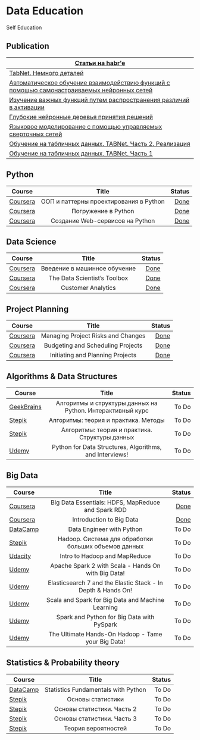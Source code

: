 # Data Education
 Self Education

## Publication
| <a href="https://habr.com/ru/users/ayratgil/posts/"> Статьи на habr'e </a>|
|----|
|<a href="https://habr.com/ru/post/540736/"> TabNet. Немного деталей </a>|
|<a href="https://habr.com/ru/post/539566/"> Автоматическое обучение взаимодействию функций с помощью самонастраиваемых нейронных сетей </a>|
|<a href="https://habr.com/ru/post/539282/"> Изучение важных функций путем распространения различий в активации </a>|
|<a href="https://habr.com/ru/post/538188/"> Глубокие нейронные деревья принятия решений </a>|
|<a href="https://habr.com/ru/post/537968/"> Языковое моделирование с помощью управляемых сверточных сетей </a>|
|<a href="https://habr.com/ru/post/534252/"> Обучение на табличных данных. TABNet. Часть 2. Реализация </a>|
|<a href="https://habr.com/ru/post/534186/"> Обучение на табличных данных. TABNet. Часть 1 </a>|




## Python
| Course                   | Title                    							                   | Status  |
| ------------------------ |:--------------------------------------------------:| -------:|
| <a href="https://www.coursera.org/learn/oop-patterns-python">Coursera</a>     | ООП и паттерны проектирования в Python  | <a href="https://coursera.org/share/f4bba1b4ed9129894434cdbe50b18023"> Done   </a>|
| <a href="https://www.coursera.org/learn/diving-in-python">Coursera</a>        | Погружение в Python                 			 |  <a href="https://coursera.org/share/76bb5075cd0713139fecfb8ce84b4ff5"> Done </a>   |
| <a href="https://www.coursera.org/learn/diving-in-python">Coursera</a>        | Создание Web-сервисов на Python     			 |  <a href="https://coursera.org/share/f51fee3a4dbb0fe0a729a1739b693e3c">Done </a>  |


## Data Science
| Course                   | Title                    							                        | Status  |
| ------------------------ |:-------------------------------------------------------:| -------:|
| <a href="https://www.coursera.org/learn/vvedenie-mashinnoe-obuchenie">Coursera</a> | Введение в машинное обучение  |  <a href="https://coursera.org/share/54f89a38f4f9a11f9c4ba281e324a7f6">Done </a>  |
| <a href="https://www.coursera.org/learn/data-scientists-tools">Coursera</a>        | The Data Scientist’s Toolbox  |  <a href="https://coursera.org/share/06439500140806cf87f0a811db140092">Done  </a> |
| <a href="https://www.coursera.org/learn/wharton-customer-analytics">Coursera</a>   | Customer Analytics            |  <a href="https://coursera.org/share/760011532f87299f616cb6cf8d7340aa">Done   </a>|


## Project Planning
| Course                   | Title                    							                   | Status  |
| ------------------------ |:--------------------------------------------------:| -------:|
| <a href="https://www.coursera.org/learn/project-risk-management">Coursera</a> | Managing Project Risks and Changes   |  <a href="https://coursera.org/share/c2160d1afce63d6f5dea9bff008347f8"> Done </a>   |
| <a href="https://www.coursera.org/learn/schedule-projects">Coursera</a>       | Budgeting and Scheduling Projects    |  <a href="https://coursera.org/share/f198cc16be82df90e7044ef8483fc95a"> Done </a>   |
| <a href="https://www.coursera.org/learn/project-planning">Coursera</a>        | Initiating and Planning Projects     |  <a href ="https://coursera.org/share/20525142f1cd7ff236338a184c067cda"> Done </a>  |


## Algorithms & Data Structures
|Course	                   |Title	                             |Status   |
| ------------------------ |:---------------------------------:| -------:|
|<a href="https://geekbrains.ru/courses/513"> GeekBrains</a> 	 | Алгоритмы и структуры данных на Python. Интерактивный курс	        |To Do|
|<a href="https://stepik.org/course/217"> Stepik</a> 	         | Алгоритмы: теория и практика. Методы	                              |To Do|
|<a href="https://stepik.org/course/1547"> Stepik</a> 	        | Алгоритмы: теория и практика. Структуры данных	                    |To Do|
|<a href="https://www.udemy.com/python-for-data-structures-algorithms-and-interviews"> Udemy</a> 	| Python for Data Structures, Algorithms, and Interviews!	|To Do|





## Big Data

|Course	                   |Title	                             |Status   |
| ------------------------ |:---------------------------------:| -------:|
|<a href="https://www.coursera.org/learn/big-data-essentials/home/welcome">Coursera</a>| Big Data Essentials: HDFS, MapReduce and Spark RDD| <a href="https://coursera.org/share/82ed5d2185a3ccf4b4fc471595676d2f"> Done </a>|
|<a href="https://www.coursera.org/learn/big-data-introduction/home/welcome">Coursera</a>|Introduction to Big Data|<a href="https://coursera.org/share/432541b0e618f66e04b2912784216641">Done</a>|
|<a href="https://www.datacamp.com/tracks/data-engineer-with-python"> DataCamp</a> 	 |	Data Engineer with Python	        |To Do|
|<a href="https://stepik.org/course/150/"> Stepik</a> 	 |	Hadoop. Система для обработки больших объемов данных	        |To Do|
|<a href="https://www.udacity.com/course/intro-to-hadoop-and-mapreduce"> Udacity</a> 	 |	Intro to Hadoop and MapReduce	        |To Do|
|<a href="https://www.udemy.com/apache-spark-with-scala-hands-on-with-big-data"> Udemy</a> 	 |	Apache Spark 2 with Scala - Hands On with Big Data!	        |To Do|
|<a href="https://www.udemy.com/cart/success/294215128/"> Udemy</a> 	 |	Elasticsearch 7 and the Elastic Stack - In Depth & Hands On!	        |To Do|
|<a href="https://www.udemy.com/scala-and-spark-for-big-data-and-machine-learning"> Udemy</a> 	 |	Scala and Spark for Big Data and Machine Learning	        |To Do|
|<a href="https://www.udemy.com/spark-and-python-for-big-data-with-pyspark"> Udemy</a> 	 |	Spark and Python for Big Data with PySpark	        |To Do|
|<a href="https://www.udemy.com/the-ultimate-hands-on-hadoop-tame-your-big-data"> Udemy</a> 	 |	The Ultimate Hands-On Hadoop - Tame your Big Data!	        |To Do|




## Statistics & Probability theory

|Course	                   |Title	                             |Status   |
| ------------------------ |:---------------------------------:| -------:|
|<a href="https://www.datacamp.com/tracks/statistics-fundamentals-with-python"> DataCamp</a> 	 |	Statistics Fundamentals with Python	|To Do|
|<a href="https://stepik.org/course/76/"> Stepik</a> 	   |	Основы статистики	|To Do|
|<a href="https://stepik.org/course/524/"> Stepik</a> 	  |	Основы статистики. Часть 2	|To Do|
|<a href="https://stepik.org/course/2152/"> Stepik</a> 	 |	Основы статистики. Часть 3	|To Do|
|<a href="https://stepik.org/course/3089/"> Stepik</a> 	 |	Теория вероятностей|To Do|
